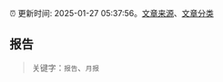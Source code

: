 :alarm_clock: 更新时间: 2025-01-27 05:37:56。[文章来源](/README.md)、[文章分类](/TAGS.md)

## 报告


> 关键字：`报告`、`月报`



